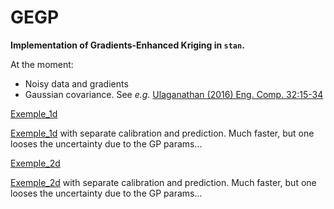 # GEGP

__Implementation of Gradients-Enhanced Kriging in `stan`.__

At the moment:
* Noisy data and gradients    
* Gaussian covariance. See _e.g._ [Ulaganathan (2016) Eng. Comp. 32:15-34](https://doi.org/10.1007%2Fs00366-015-0397-y)

[Exemple_1d](http://htmlpreview.github.io/?https://github.com/ppernot/GEGP/blob/master/TestGEGP.html)

[Exemple_1d](http://htmlpreview.github.io/?https://github.com/ppernot/GEGP/blob/master/TestGEGP_CP.html)
with separate calibration and prediction. Much faster, but one looses the uncertainty due to the GP params...

[Exemple_2d](http://htmlpreview.github.io/?https://github.com/ppernot/GEGP/blob/master/TestGEGP2D.html)

[Exemple_2d](http://htmlpreview.github.io/?https://github.com/ppernot/GEGP/blob/master/TestGEGP2D_CP.html)
with separate calibration and prediction. Much faster, but one looses the uncertainty due to the GP params...
